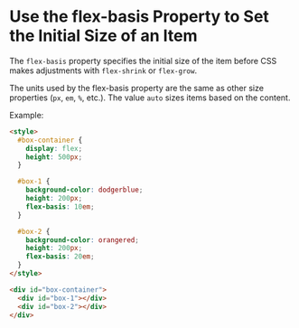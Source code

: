 # Use the flex-basis Property to Set the Initial Size of an Item

The `flex-basis` property specifies the initial size of the item before CSS makes adjustments with `flex-shrink` or `flex-grow`.

The units used by the flex-basis property are the same as other size properties (`px`, `em`, `%`, etc.). The value `auto` sizes items based on the content.

Example:

```html
<style>
  #box-container {
    display: flex;
    height: 500px;
  }

  #box-1 {
    background-color: dodgerblue;
    height: 200px;
    flex-basis: 10em;
  }

  #box-2 {
    background-color: orangered;
    height: 200px;
    flex-basis: 20em;
  }
</style>

<div id="box-container">
  <div id="box-1"></div>
  <div id="box-2"></div>
</div>
```
